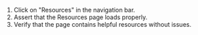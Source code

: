 1. Click on "Resources" in the navigation bar.
2. Assert that the Resources page loads properly.
3. Verify that the page contains helpful resources without issues.